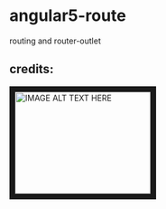 # angular5-route
routing and router-outlet

## credits:
<a href="http://www.youtube.com/watch?feature=player_embedded&v=Rhc3sOEhP4A" target="_blank">
 <img src="http://img.youtube.com/vi/Rhc3sOEhP4A/0.jpg" alt="IMAGE ALT TEXT HERE" width="240" height="180" border="10" />
</a>
